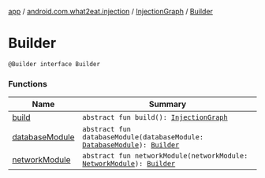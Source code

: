 [app](../../../index.md) / [android.com.what2eat.injection](../../index.md) / [InjectionGraph](../index.md) / [Builder](./index.md)

# Builder

`@Builder interface Builder`

### Functions

| Name | Summary |
|---|---|
| [build](build.md) | `abstract fun build(): `[`InjectionGraph`](../index.md) |
| [databaseModule](database-module.md) | `abstract fun databaseModule(databaseModule: `[`DatabaseModule`](../../-database-module/index.md)`): `[`Builder`](./index.md) |
| [networkModule](network-module.md) | `abstract fun networkModule(networkModule: `[`NetworkModule`](../../-network-module/index.md)`): `[`Builder`](./index.md) |
